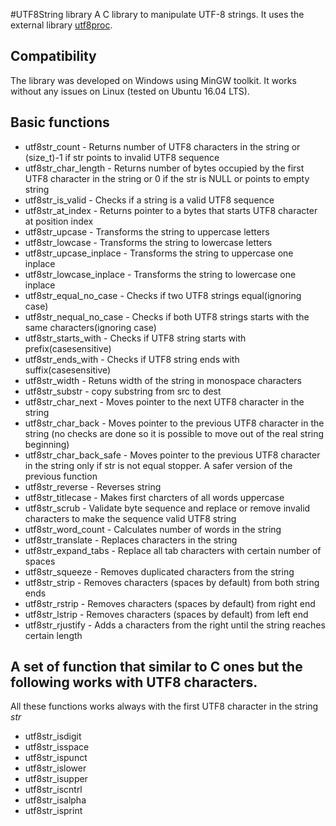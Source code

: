 #UTF8String library
A C library to manipulate UTF-8 strings. It uses the external library [utf8proc](https://github.com/JuliaLang/utf8proc).

## Compatibility
The library was developed on Windows using MinGW toolkit. It works without any issues on Linux (tested on Ubuntu 16.04 LTS).

## Basic functions

* utf8str_count - Returns number of UTF8 characters in the string or (size_t)-1 if str points to invalid UTF8 sequence
* utf8str_char_length - Returns number of bytes occupied by the first UTF8 character in the string or 0 if the str is NULL or points to empty string
* utf8str_is_valid - Checks if a string is a valid UTF8 sequence
* utf8str_at_index - Returns pointer to a bytes that starts UTF8 character at position index
* utf8str_upcase - Transforms the string to uppercase letters
* utf8str_lowcase - Transforms the string to lowercase letters
* utf8str_upcase_inplace - Transforms the string to uppercase one inplace
* utf8str_lowcase_inplace - Transforms the string to lowercase one inplace
* utf8str_equal_no_case - Checks if two UTF8 strings equal(ignoring case)
* utf8str_nequal_no_case - Checks if both UTF8 strings starts with the same characters(ignoring case)
* utf8str_starts_with - Checks if UTF8 string starts with prefix(casesensitive)
* utf8str_ends_with - Checks if UTF8 string ends with suffix(casesensitive)
* utf8str_width - Retuns width of the string in monospace characters
* utf8str_substr - copy substring from src to dest
* utf8str_char_next - Moves pointer to the next UTF8 character in the string
* utf8str_char_back - Moves pointer to the previous UTF8 character in the string (no checks are done so it is possible to move out of the real string beginning)
* utf8str_char_back_safe - Moves pointer to the previous UTF8 character in the string only if str is not equal stopper. A safer version of the previous function
* utf8str_reverse - Reverses string
* utf8str_titlecase - Makes first charcters of all words uppercase
* utf8str_scrub - Validate byte sequence and replace or remove invalid characters to make the sequence valid UTF8 string
* utf8str_word_count - Calculates number of words in the string
* utf8str_translate - Replaces characters in the string
* utf8str_expand_tabs - Replace all tab characters with certain number of spaces
* utf8str_squeeze - Removes duplicated characters from the string
* utf8str_strip - Removes characters (spaces by default) from both string ends
* utf8str_rstrip - Removes characters (spaces by default) from right end
* utf8str_lstrip - Removes characters (spaces by default) from left end
* utf8str_rjustify - Adds a characters from the right until the string reaches certain length

## A set of function that similar to C ones but the following works with UTF8 characters.
All these functions works always with the first UTF8 character in the string *str*

* utf8str_isdigit
* utf8str_isspace
* utf8str_ispunct
* utf8str_islower
* utf8str_isupper
* utf8str_iscntrl
* utf8str_isalpha
* utf8str_isprint
